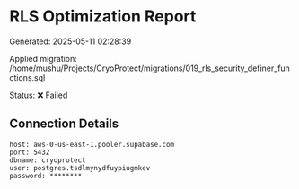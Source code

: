 # RLS Optimization Report

Generated: 2025-05-11 02:28:39

Applied migration: /home/mushu/Projects/CryoProtect/migrations/019_rls_security_definer_functions.sql

Status: ❌ Failed

## Connection Details

```
host: aws-0-us-east-1.pooler.supabase.com
port: 5432
dbname: cryoprotect
user: postgres.tsdlmynydfuypiugmkev
password: ********
```

